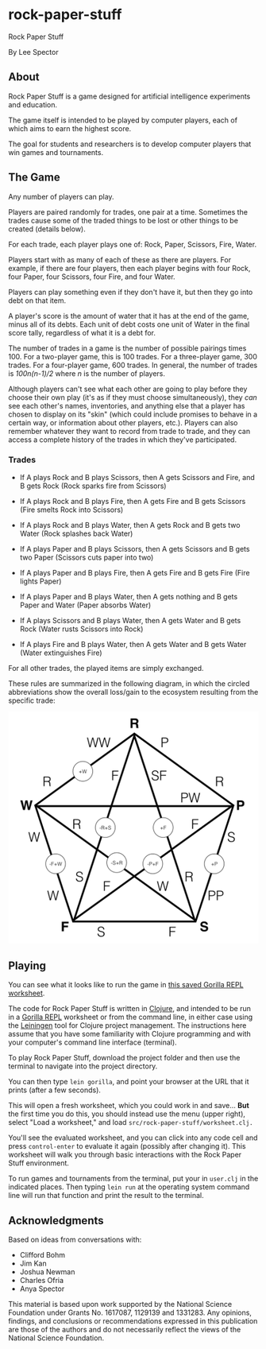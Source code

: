 # rock-paper-stuff

Rock Paper Stuff

By Lee Spector

## About

Rock Paper Stuff is a game designed for artificial intelligence experiments and education. 

The game itself is intended to be played by computer players, each of which aims to earn the highest score.

The goal for students and researchers is to develop computer players that win games and tournaments.


## The Game

Any number of players can play.

Players are paired randomly for trades, one pair at a time. Sometimes the trades cause some of the traded things to be lost or other things to be created (details below).

For each trade, each player plays one of: Rock, Paper, Scissors, Fire, Water. 

Players start with as many of each of these as there are players. For example, if there are four players, then each player begins with four Rock, four Paper, four Scissors, four Fire, and four Water.

Players can play something even if they don't have it, but then they go into debt on that item.

A player's score is the amount of water that it has at the end of the game, minus all of its debts. Each unit of debt costs one unit of Water in the final score tally, regardless of what it is a debt for.

The number of trades in a game is the number of possible pairings times 100. For a two-player game, this is 100 trades. For a three-player game, 300 trades. For a four-player game, 600 trades. In general, the number of trades is *100n(n-1)/2* where *n* is the number of players.

Although players can't see what each other are going to play before they choose their own play (it's as if they must choose simultaneously), they *can* see each other's names, inventories, and anything else that a player has chosen to display on its "skin" (which could include promises to behave in a certain way, or information about other players, etc.). Players can also remember whatever they want to record from trade to trade, and they can access a complete history of the trades in which they've participated.

### Trades

- If A plays Rock and B plays Scissors, then A gets Scissors and Fire, and B gets Rock (Rock sparks fire from Scissors)

- If A plays Rock and B plays Fire, then A gets Fire and B gets Scissors (Fire smelts Rock into Scissors)

- If A plays Rock and B plays Water, then A gets Rock and B gets two Water (Rock splashes back Water)

- If A plays Paper and B plays Scissors, then A gets Scissors and B gets two Paper (Scissors cuts paper into two)

- If A plays Paper and B plays Fire, then A gets Fire and B gets Fire (Fire lights Paper)

- If A plays Paper and B plays Water, then A gets nothing and B gets Paper and Water (Paper absorbs Water)

- If A plays Scissors and B plays Water, then A gets Water and B gets Rock (Water rusts Scissors into Rock)

- If A plays Fire and B plays Water, then A gets Water and B gets Water (Water extinguishes Fire)

For all other trades, the played items are simply exchanged.

These rules are summarized in the following diagram, in which the circled abbreviations show the overall loss/gain to the ecosystem resulting from the specific trade:

![RPS diagram](rps.png)

## Playing

You can see what it looks like to run the game in [this saved Gorilla REPL worksheet](http://viewer.gorilla-repl.org/view.html?source=github&user=lspector&repo=rock-paper-stuff&path=src/rock_paper_stuff/worksheet.clj).

The code for Rock Paper Stuff is written in [Clojure](http://clojure.org), and intended to be run in a [Gorilla REPL](http://gorilla-repl.org) worksheet or from the command line, in either case using the [Leiningen](https://leiningen.org) tool for Clojure project management. The instructions here assume that you have some familiarity with Clojure programming and with your computer's command line interface (terminal).

To play Rock Paper Stuff, download the project folder and then use the terminal to navigate into the project directory.

You can then type `lein gorilla`, and point your browser at the URL that it prints (after a few seconds).

This will open a fresh worksheet, which you could work in and save... **But** the first time you do this, you should instead use the menu (upper right), select "Load a worksheet," and load `src/rock-paper-stuff/worksheet.clj.` 

You'll see the evaluated worksheet, and you can click into any code cell and press `control-enter` to evaluate it again (possibly after changing it). This worksheet will walk you through basic interactions with the Rock Paper Stuff environment.

To run games and tournaments from the terminal, put your in `user.clj` in the indicated places. Then typing `lein run` at the operating system command line will run that function and print the result to the terminal.

## Acknowledgments

Based on ideas from conversations with:

- Clifford Bohm
- Jim Kan
- Joshua Newman
- Charles Ofria
- Anya Spector

This material is based upon work supported by the National Science Foundation under Grants No. 1617087, 1129139 and 1331283. Any opinions, findings, and conclusions or recommendations expressed in this publication are those of the authors and do not necessarily reflect the views of the National Science Foundation.